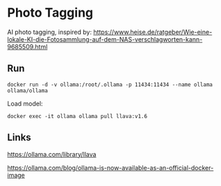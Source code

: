 # Photo Tagging

AI photo tagging, inspired by: https://www.heise.de/ratgeber/Wie-eine-lokale-KI-die-Fotosammlung-auf-dem-NAS-verschlagworten-kann-9685509.html

## Run

    docker run -d -v ollama:/root/.ollama -p 11434:11434 --name ollama ollama/ollama

Load model:

    docker exec -it ollama ollama pull llava:v1.6

    
## Links

https://ollama.com/library/llava

https://ollama.com/blog/ollama-is-now-available-as-an-official-docker-image
